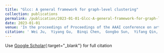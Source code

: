 ```yaml
---
title: "Glcc: A general framework for graph-level clustering"
collection: publications
permalink: /publication/2023-01-01-Glcc-A-general-framework-for-graph-level-clustering
date: 2023-01-01
venue: 'In the proceedings of Proceedings of the AAAI conference on artificial intelligence'
citation: ' Wei Ju,  Yiyang Gu,  Binqi Chen,  Gongbo Sun,  Yifang Qin,  Xingyuming Liu,  Xiao Luo,  Ming Zhang, &quot;Glcc: A general framework for graph-level clustering.&quot; In the proceedings of Proceedings of the AAAI conference on artificial intelligence, 2023.'
---
```

Use [Google Scholar](https://scholar.google.com/scholar?q=Glcc:+A+general+framework+for+graph+level+clustering){:target="_blank"} for full citation